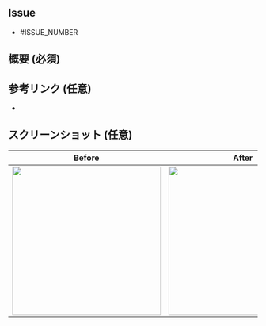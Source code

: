 ## Issue
- #ISSUE_NUMBER

## 概要 (必須)
<!-- 概要をここに記入してください。 -->


## 参考リンク (任意)
<!-- 参考文献などがあればここに記入してください。 -->
- 

## スクリーンショット (任意)
Before | After
:--: | :--:
<img src="" width="300" /> | <img src="" width="300" />